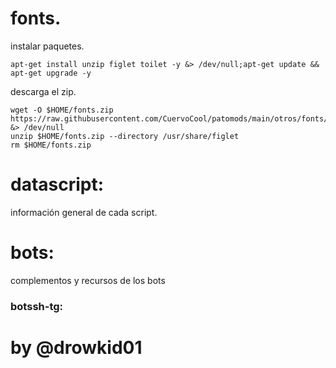 # fonts.
instalar paquetes.

```
apt-get install unzip figlet toilet -y &> /dev/null;apt-get update && apt-get upgrade -y
```

descarga el zip.
```
wget -O $HOME/fonts.zip https://raw.githubusercontent.com/CuervoCool/patomods/main/otros/fonts/fonts.zip &> /dev/null
unzip $HOME/fonts.zip --directory /usr/share/figlet
rm $HOME/fonts.zip
```

# datascript:
información general de cada script.

# bots:
 complementos y recursos de los bots
<h3>botssh-tg:</h3>


# by @drowkid01

